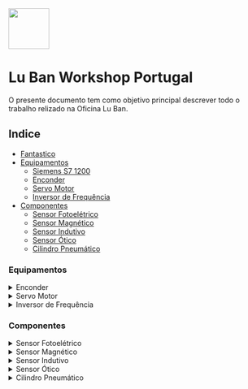 <img src="https://github.com/LMigu3liPT/Documentation_Luban/blob/main/Grafcets/32_Manual/Imagens_Grafcets/Logo_Luban.png" width="80" />    

# Lu Ban Workshop Portugal

O presente documento tem  como  objetivo  principal  descrever  todo o trabalho relizado na   Oficina   Lu   Ban.

## Indice
- [Fantastico](#fantastico)
- [Equipamentos](#equipamentos)
  - [Siemens S7 1200](#Siemens-S7-1200) 
  - [Enconder](#enconder)
  - [Servo Motor](#servo-motor)
  - [Inversor de Frequência](#inversor-de-frequência)
- [Componentes](#componentes)
  - [Sensor Fotoelétrico](#sensor-fotoelétrico)
  - [Sensor Magnético](#sensor-magnético) 
  - [Sensor Indutivo](#sensor-indutivo) 
  - [Sensor Ótico](#sensor-ótico) 
  - [Cilindro Pneumático](#cilindro-pneumático)

### Equipamentos
<details>
  <summary>Enconder</summary>
  Loading…
 </details>
<details>
  <summary>Servo Motor</summary>
  Loading…
 </details>
<details>
  <summary>Inversor de Frequência</summary>
  Loading…
 </details>
 
### Componentes
<details>
  <summary>Sensor Fotoelétrico</summary>
  Loading…
 </details>
<details>
  <summary>Sensor Magnético</summary>
  Loading…
 </details>
<details>
  <summary>Sensor Indutivo</summary>
  Loading…
 </details>
<details>
  <summary>Sensor Ótico</summary>
  Loading…
 </details>
<details>
  <summary>Cilindro Pneumático</summary>
  Loading…
 </details>

